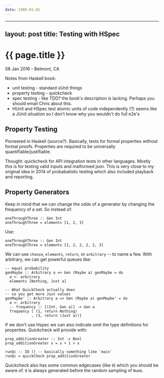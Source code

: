 ```yaml
---
date: 1900-01-01
---
```



---
layout: post
title: Testing with HSpec
---

{{ page.title }}
================

<p class="meta">08 Jan 2016 - Belmont, CA</p>

Notes from Haskell book:
+ unit testing - standard xUnit things
+ property testing - quickcheck
+ spec testing - like TDD? the book's description is lacking. Perhaps you should
  email Chris about this.
+ HUnit and HSpec test atomic units of code independently (?) seems like a JUnit
  situation so I don't know why you wouldn't do full e2e's

Property Testing
----------------
Pioneered in Haskell (source?). Basically, tests for formal properties without formal
proofs. Properties are required to be universally quantifiable/justifiable.

Thought: quickcheck for API integration tests in other languages. Mostly this is for
testing valid inputs and malformed json. This is very close to my original idea in
2014 of probabalistic testing which also included playback and reporting.


Property Generators
-------------------

Keep in mind that we can change the odds of a generator by changing the frequency of
a set. So instead of:

    oneThroughThree :: Gen Int
    oneThroughThree = elements [1, 2, 3]

Use:

    oneThroughThree :: Gen Int
    oneThroughThree = elements [1, 2, 2, 2, 2, 3]

We can use `choose`, `elements`, `return`, or `arbitrary` -- to name a few. With arbitrary, we can get powerful queues like:

    -- equal probability
    genMaybe :: Arbitrary a => Gen (Maybe a) genMaybe = do
      a <- arbitrary
      elements [Nothing, Just a]

    -- What QuickCheck actually does
    -- so you get more Just values
    genMaybe' :: Arbitrary a => Gen (Maybe a) genMaybe' = do
      a <- arbitrary
      -- frequency :: [(Int, Gen a)] -> Gen a
      frequency [ (1, return Nothing)
                , (3, return (Just a))]

If we don't use Hspec we can also indicate omit the type definitions for properties. Quickcheck will provide with:

    prop_additionGreater :: Int -> Bool
    prop_additionGreater x = x + 1 > x

    runQc :: IO () -- basically something like `main`
    runQc = quickCheck prop_additionGreater

Quickcheck also has some common edgecases (like `0`) which you should be aware of. `0` is always generated before the random sampling of `Num`s.


